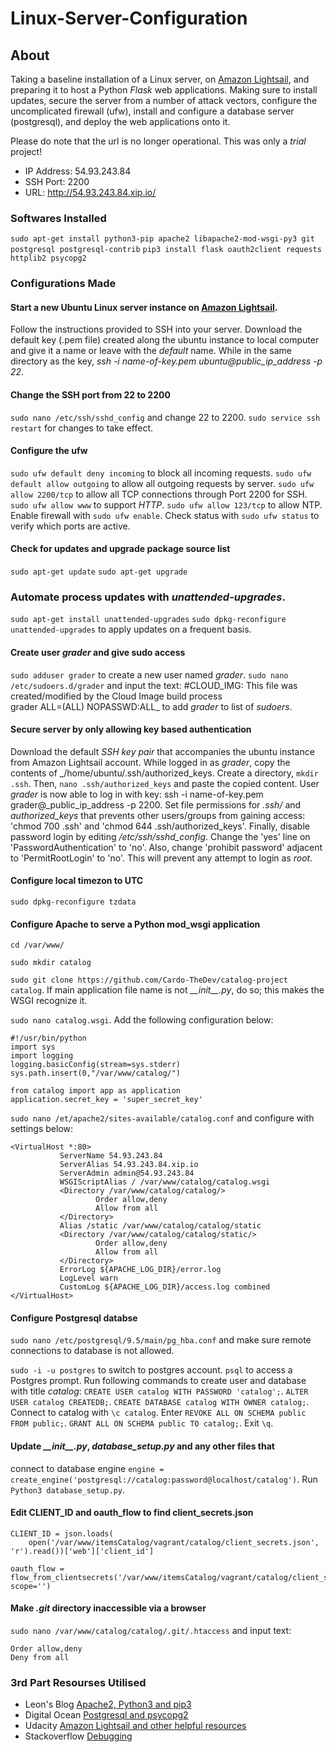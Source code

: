 # Linux-Server-Configuration

## About
Taking a baseline installation of a Linux server, on
[Amazon Lightsail](https://lightsail.aws.amazon.com/), and preparing it to host
a Python _Flask_ web applications. Making sure to install updates, secure the
server from a number of attack vectors, configure the uncomplicated firewall
(ufw), install and configure a database server (postgresql), and deploy the
web applications onto it.

Please do note that the url is no longer operational. This was only a _trial_
project!

- IP Address: 54.93.243.84
- SSH Port: 2200
- URL: http://54.93.243.84.xip.io/

### Softwares Installed
`sudo apt-get install python3-pip apache2
libapache2-mod-wsgi-py3 git postgresql postgresql-contrib`
`pip3 install flask oauth2client requests httplib2 psycopg2`
 
### Configurations Made
#### Start a new Ubuntu Linux server instance on [Amazon Lightsail](https://lightsail.aws.amazon.com/).
Follow the instructions provided to SSH into your server. Download the default
key (.pem file) created along the ubuntu instance to local computer and give it
a name or leave with the _default_ name. While in the same directory as the
key, _ssh -i name-of-key.pem ubuntu@public_ip_address -p 22_.
 
#### Change the SSH port from 22 to 2200
`sudo nano /etc/ssh/sshd_config` and change 22 to 2200.
`sudo service ssh restart` for changes to take effect.
 
#### Configure the ufw
`sudo ufw default deny incoming` to block all incoming requests.
`sudo ufw default allow outgoing` to allow all outgoing requests by server.
`sudo ufw allow 2200/tcp` to allow all TCP connections through Port 2200 for
SSH. `sudo ufw allow www` to support _HTTP_. `sudo ufw allow 123/tcp` to allow
NTP. Enable firewall with `sudo ufw enable`. Check status with
`sudo ufw status` to verify which ports are active.
 
#### Check for updates and upgrade package source list
`sudo apt-get update` `sudo apt-get upgrade`

### Automate process updates with _unattended-upgrades_.
`sudo apt-get install unattended-upgrades` 
`sudo dpkg-reconfigure unattended-upgrades`
to apply updates on a frequent basis.
 
#### Create user **_grader_** and give sudo access
`sudo adduser grader` to create a new user named _grader_.
`sudo nano /etc/sudoers.d/grader` and input the text: #CLOUD\_IMG:
This file was created/modified by the Cloud Image build process\
grader ALL=(ALL) NOPASSWD:ALL_ to add _grader_ to list of _sudoers_. 
 
#### Secure server by only allowing key based authentication 
Download the default _SSH key pair_ that accompanies the ubuntu instance from
Amazon Lightsail account. While logged in as _grader_, copy the contents of
_/home/ubuntu/.ssh/authorized_keys. Create a directory, `mkdir .ssh`. Then,
`nano .ssh/authorized_keys` and paste the copied content. User _grader_ is now
able to log in with key: ssh -i name-of-key.pem grader@_public_ip_address
-p 2200. Set file permissions for _.ssh/_ and _authorized_keys_ that prevents
other users/groups from gaining access: 'chmod 700 .ssh' and 'chmod 644
.ssh/authorized_keys'. Finally, disable password login by editing
_/etc/ssh/sshd_config_. Change the 'yes' line on 'PasswordAuthentication'
to 'no'. Also, change 'prohibit password' adjacent to 'PermitRootLogin' to
'no'. This will prevent any attempt to login as _root_.

#### Configure local timezon to UTC
`sudo dpkg-reconfigure tzdata`
 
#### Configure Apache to serve a Python mod_wsgi application
`cd /var/www/`

`sudo mkdir catalog`
  
`sudo git clone https://github.com/Cardo-TheDev/catalog-project catalog`.
If main application file name is not _\_\_init\_\_.py_, do so;
this makes the WSGI recognize it.
  
`sudo nano catalog.wsgi`. Add the following configuration below:
```
#!/usr/bin/python
import sys
import logging
logging.basicConfig(stream=sys.stderr)
sys.path.insert(0,"/var/www/catalog/")

from catalog import app as application
application.secret_key = 'super_secret_key'
```
  
`sudo nano /et/apache2/sites-available/catalog.conf`
and configure with settings below:
```
<VirtualHost *:80>
           ServerName 54.93.243.84
           ServerAlias 54.93.243.84.xip.io
           ServerAdmin admin@54.93.243.84
           WSGIScriptAlias / /var/www/catalog/catalog.wsgi
           <Directory /var/www/catalog/catalog/>
                   Order allow,deny
                   Allow from all
           </Directory>
           Alias /static /var/www/catalog/catalog/static
           <Directory /var/www/catalog/catalog/static/>
                   Order allow,deny
                   Allow from all
           </Directory>
           ErrorLog ${APACHE_LOG_DIR}/error.log
           LogLevel warn
           CustomLog ${APACHE_LOG_DIR}/access.log combined
</VirtualHost>
```
#### Configure Postgresql databse
`sudo nano /etc/postgresql/9.5/main/pg_hba.conf` and make sure remote
connections to database is not allowed.

`sudo -i -u postgres` to switch to postgres account. `psql` to  access a 
Postgres prompt. Run following commands to create user and database with title 
_catalog_: `CREATE USER catalog WITH PASSWORD 'catalog';`.
`ALTER USER catalog CREATEDB;`. `CREATE DATABASE catalog WITH OWNER catalog;`. 
Connect to catalog with `\c catalog`. 
Enter `REVOKE ALL ON SCHEMA public FROM public;`. 
`GRANT ALL ON SCHEMA public TO catalog;`. Exit `\q`.

#### Update _\_\_init\_\_.py_, _database_setup.py_ and any other files that 
connect to database engine
`engine = create_engine('postgresql://catalog:password@localhost/catalog')`. 
Run `Python3 database_setup.py`.

#### Edit CLIENT_ID and oauth_flow to find client_secrets.json
```
CLIENT_ID = json.loads(
    open('/var/www/itemsCatalog/vagrant/catalog/client_secrets.json', 'r').read())['web']['client_id']

oauth_flow = flow_from_clientsecrets('/var/www/itemsCatalog/vagrant/catalog/client_secrets.json', scope='')
```

#### Make _.git_ directory inaccessible via a browser
`sudo nano /var/www/catalog/catalog/.git/.htaccess` and input text:
```
Order allow,deny
Deny from all
```

 ### 3rd Part Resourses Utilised
 - Leon's Blog [Apache2, Python3 and pip3](http://leonwang.me/post/deploy-flask)
 - Digital Ocean [Postgresql and psycopg2](https://www.digitalocean.com/community/tutorials/how-to-install-and-use-postgresql-on-ubuntu-18-04)
 - Udacity [Amazon Lightsail and other helpful resources](https://Udacity.com)
 - Stackoverflow [Debugging](https://stackoverflow.com/)
